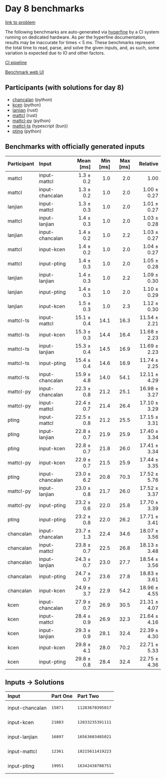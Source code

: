 # Day 8 benchmarks

[link to problem](https://adventofcode.com/2023/day/8)

The following benchmarks are auto-generated via
[hyperfine](https://github.com/sharkdp/hyperfine) by a CI system running on
dedicated hardware. As per the hyperfine documentation, results may be
inaccurate for times < 5 ms. These benchmarks represent the total time to read,
parse, and solve the given inputs, and, as such, some variation is expected due
to IO and other factors.

[CI pipeline](http://ci.papercode.net:8080/teams/main/pipelines/aoc2023)

[Benchmark web UI](https://aoc.ancalagon.black)


## Participants (with solutions for day 8)

- [chancalan](https://github.com/chancalan/aoc2023) (python)
- [kcen](https://github.com/kcen/aoc2023) (python)
- [lanjian](https://github.com/lanjian/aoc-2023) (rust)
- [mattcl](https://github.com/mattcl/aoc2023) (rust)
- [mattcl-py](https://github.com/mattcl/aoc2023-py) (python)
- [mattcl-ts](https://github.com/mattcl/aoc2023-js) (typescript (bun))
- [pting](https://github.com/pting/aoc2023) (python)


## Benchmarks with officially generated inputs

| Participant | Input | Mean [ms] | Min [ms] | Max [ms] | Relative |
|:---|:---|---:|---:|---:|---:|
| mattcl | input-mattcl | 1.3 ± 0.2 | 1.0 | 2.0 | 1.00 |
| mattcl | input-chancalan | 1.3 ± 0.2 | 1.0 | 2.0 | 1.00 ± 0.27 |
| lanjian | input-mattcl | 1.3 ± 0.3 | 1.0 | 2.0 | 1.01 ± 0.27 |
| mattcl | input-lanjian | 1.4 ± 0.3 | 1.0 | 2.0 | 1.03 ± 0.28 |
| lanjian | input-chancalan | 1.4 ± 0.2 | 1.0 | 2.2 | 1.03 ± 0.27 |
| mattcl | input-kcen | 1.4 ± 0.2 | 1.0 | 2.0 | 1.04 ± 0.27 |
| mattcl | input-pting | 1.4 ± 0.3 | 1.0 | 2.0 | 1.05 ± 0.28 |
| lanjian | input-lanjian | 1.4 ± 0.3 | 1.0 | 2.2 | 1.09 ± 0.30 |
| lanjian | input-pting | 1.4 ± 0.3 | 1.0 | 2.0 | 1.10 ± 0.29 |
| lanjian | input-kcen | 1.5 ± 0.3 | 1.0 | 2.3 | 1.12 ± 0.30 |
| mattcl-ts | input-mattcl | 15.1 ± 0.4 | 14.1 | 16.3 | 11.54 ± 2.21 |
| mattcl-ts | input-kcen | 15.3 ± 0.3 | 14.4 | 16.4 | 11.68 ± 2.23 |
| mattcl-ts | input-lanjian | 15.3 ± 0.4 | 14.5 | 16.9 | 11.69 ± 2.23 |
| mattcl-ts | input-pting | 15.4 ± 0.4 | 14.6 | 16.9 | 11.74 ± 2.25 |
| mattcl-ts | input-chancalan | 15.9 ± 4.8 | 14.0 | 54.1 | 12.11 ± 4.29 |
| mattcl-py | input-chancalan | 22.3 ± 0.8 | 21.2 | 25.1 | 16.98 ± 3.27 |
| mattcl-py | input-mattcl | 22.4 ± 0.7 | 21.4 | 26.4 | 17.10 ± 3.29 |
| pting | input-mattcl | 22.5 ± 0.8 | 21.2 | 25.5 | 17.15 ± 3.31 |
| pting | input-lanjian | 22.8 ± 0.7 | 21.9 | 25.9 | 17.40 ± 3.34 |
| pting | input-kcen | 22.8 ± 0.7 | 21.8 | 26.0 | 17.41 ± 3.34 |
| mattcl-py | input-kcen | 22.9 ± 0.7 | 21.5 | 25.9 | 17.44 ± 3.35 |
| pting | input-chancalan | 23.0 ± 6.2 | 20.8 | 70.3 | 17.52 ± 5.76 |
| mattcl-py | input-lanjian | 23.0 ± 0.8 | 21.7 | 26.0 | 17.52 ± 3.37 |
| mattcl-py | input-pting | 23.2 ± 0.6 | 22.0 | 25.8 | 17.70 ± 3.39 |
| pting | input-pting | 23.2 ± 0.8 | 22.0 | 26.2 | 17.71 ± 3.41 |
| chancalan | input-chancalan | 23.7 ± 1.3 | 22.4 | 34.6 | 18.07 ± 3.56 |
| chancalan | input-mattcl | 23.8 ± 0.7 | 22.5 | 26.8 | 18.13 ± 3.48 |
| chancalan | input-lanjian | 24.3 ± 0.7 | 23.0 | 27.7 | 18.54 ± 3.56 |
| chancalan | input-pting | 24.7 ± 0.7 | 23.6 | 27.8 | 18.83 ± 3.61 |
| chancalan | input-kcen | 24.9 ± 3.7 | 22.9 | 54.2 | 18.96 ± 4.55 |
| kcen | input-chancalan | 27.9 ± 0.7 | 26.9 | 30.5 | 21.31 ± 4.07 |
| kcen | input-mattcl | 28.4 ± 0.9 | 26.9 | 32.3 | 21.64 ± 4.16 |
| kcen | input-lanjian | 29.3 ± 0.9 | 28.1 | 32.4 | 22.39 ± 4.30 |
| kcen | input-kcen | 29.8 ± 4.1 | 28.0 | 70.2 | 22.71 ± 5.33 |
| kcen | input-pting | 29.8 ± 0.8 | 28.4 | 32.4 | 22.75 ± 4.36 |


## Inputs -> Solutions

| Input | Part One | Part Two |
|:---|:---|:---|
|input-chancalan|<pre>15871</pre>|<pre>11283670395017</pre>|
|input-kcen|<pre>21883</pre>|<pre>12833235391111</pre>|
|input-lanjian|<pre>16897</pre>|<pre>16563603485021</pre>|
|input-mattcl|<pre>12361</pre>|<pre>18215611419223</pre>|
|input-pting|<pre>19951</pre>|<pre>16342438708751</pre>|